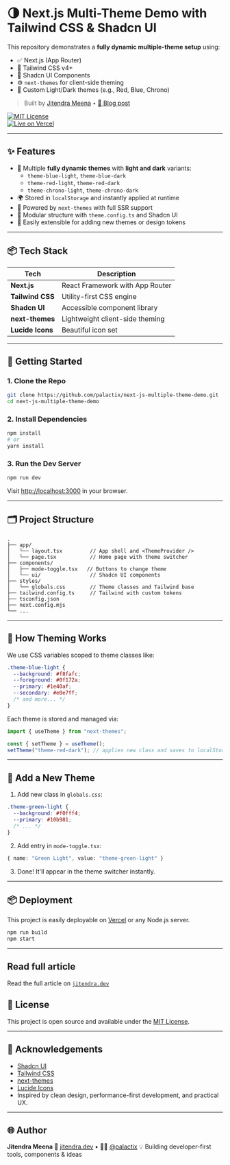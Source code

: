 # 🌗 Next.js Multi-Theme Demo with Tailwind CSS & Shadcn UI

This repository demonstrates a **fully dynamic multiple-theme setup** using:

- ✅ Next.js (App Router)
- 🎨 Tailwind CSS v4+
- 🧩 Shadcn UI Components
- ⚙️ `next-themes` for client-side theming
- 🌈 Custom Light/Dark themes (e.g., Red, Blue, Chrono)

> Built by [Jitendra Meena](https://jitendra.dev) • [📰 Blog post](https://jitendra.dev/blog)

[![MIT License](https://img.shields.io/github/license/palactix/next-js-multiple-theme-demo)](LICENSE)  
[![Live on Vercel](https://vercelbadge.vercel.app/api/palactix/next-js-multiple-theme-demo)](https://next-js-multiple-theme-demo.vercel.app)

---

## ✨ Features

- 🔄 Multiple **fully dynamic themes** with **light and dark** variants:
  - `theme-blue-light`, `theme-blue-dark`
  - `theme-red-light`, `theme-red-dark`
  - `theme-chrono-light`, `theme-chrono-dark`
- 🌍 Stored in `localStorage` and instantly applied at runtime
- 🔌 Powered by `next-themes` with full SSR support
- 🧱 Modular structure with `theme.config.ts` and Shadcn UI
- 🧩 Easily extensible for adding new themes or design tokens

---

## 📦 Tech Stack

| Tech           | Description                         |
|----------------|-------------------------------------|
| **Next.js**    | React Framework with App Router     |
| **Tailwind CSS** | Utility-first CSS engine           |
| **Shadcn UI**  | Accessible component library        |
| **next-themes**| Lightweight client-side theming     |
| **Lucide Icons** | Beautiful icon set                 |

---

## 🚀 Getting Started

### 1. Clone the Repo

```bash
git clone https://github.com/palactix/next-js-multiple-theme-demo.git
cd next-js-multiple-theme-demo
````

### 2. Install Dependencies

```bash
npm install
# or
yarn install
```

### 3. Run the Dev Server

```bash
npm run dev
```

Visit [http://localhost:3000](http://localhost:3000) in your browser.

---

## 🗂️ Project Structure

```
.
├── app/
│   └── layout.tsx         // App shell and <ThemeProvider />
│   └── page.tsx           // Home page with theme switcher
├── components/
│   ├── mode-toggle.tsx   // Buttons to change theme
│   └── ui/                // Shadcn UI components
├── styles/
│   └── globals.css        // Theme classes and Tailwind base
├── tailwind.config.ts     // Tailwind with custom tokens
├── tsconfig.json
├── next.config.mjs
└── ...
```

---

## 🎨 How Theming Works

We use CSS variables scoped to theme classes like:

```css
.theme-blue-light {
  --background: #f8fafc;
  --foreground: #0f172a;
  --primary: #1e40af;
  --secondary: #e0e7ff;
  /* and more... */
}
```

Each theme is stored and managed via:

```ts
import { useTheme } from "next-themes";

const { setTheme } = useTheme();
setTheme("theme-red-dark"); // applies new class and saves to localStorage
```

---

## 📁 Add a New Theme

1. Add new class in `globals.css`:

```css
.theme-green-light {
  --background: #f0fff4;
  --primary: #10b981;
  /* ... */
}
```

2. Add entry in `mode-toggle.tsx`:

```ts
{ name: "Green Light", value: "theme-green-light" }
```

3. Done! It'll appear in the theme switcher instantly.

---

## 📦 Deployment

This project is easily deployable on [Vercel](https://vercel.com/) or any Node.js server.

```bash
npm run build
npm start
```

---

## Read full article

Read the full article on [`jitendra.dev`](https://jitendra.dev/build-dynamic-themes-in-nextjs-with-tailwind-shadcn-ui)

## 📄 License

This project is open source and available under the [MIT License](LICENSE).

---

## 🙌 Acknowledgements

* [Shadcn UI](https://ui.shadcn.com/)
* [Tailwind CSS](https://tailwindcss.com/)
* [next-themes](https://github.com/pacocoursey/next-themes)
* [Lucide Icons](https://lucide.dev/)
* Inspired by clean design, performance-first development, and practical UX.

---

## 🌐 Author

**Jitendra Meena**
🚀 [jitendra.dev](https://jitendra.dev) • 🧑‍💻 [@palactix](https://github.com/palactix)
💡 Building developer-first tools, components & ideas

